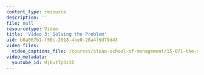 ```yaml
---
content_type: resource
description: ''
file: null
resourcetype: Video
title: 'Video 3: Solving the Problem'
uid: b0a067b1-f56c-2018-4be0-28a4f9d79d43
video_files:
  video_captions_file: /courses/sloan-school-of-management/15-071-the-analytics-edge-spring-2017/linear-optimization/radiation-therapy-an-application-of-linear-optimization/video-3-solving-the-problem/video-3-solving-the-problem-0/UjbutTp3z3I.vtt
video_metadata:
  youtube_id: UjbutTp3z3I
---
```

